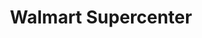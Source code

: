 ---
title: "Walmart Supercenter"
url: /edinburg/walmart-supercenter-south-expressway-281/
shop: supermarket
---